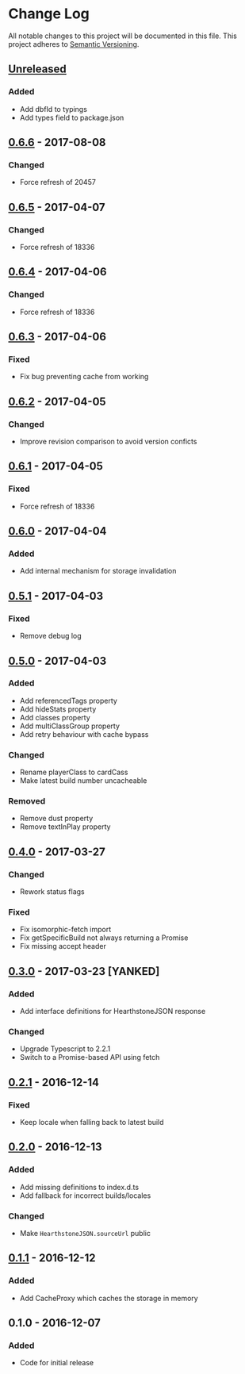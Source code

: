 # Change Log
All notable changes to this project will be documented in this file.
This project adheres to [Semantic Versioning](http://semver.org/).

## [Unreleased]
### Added
- Add dbfId to typings
- Add types field to package.json

## [0.6.6] - 2017-08-08
### Changed
- Force refresh of 20457

## [0.6.5] - 2017-04-07
### Changed
- Force refresh of 18336

## [0.6.4] - 2017-04-06
### Changed
- Force refresh of 18336

## [0.6.3] - 2017-04-06
### Fixed
- Fix bug preventing cache from working

## [0.6.2] - 2017-04-05
### Changed
- Improve revision comparison to avoid version conficts

## [0.6.1] - 2017-04-05
### Fixed
- Force refresh of 18336

## [0.6.0] - 2017-04-04
### Added
- Add internal mechanism for storage invalidation

## [0.5.1] - 2017-04-03
### Fixed
- Remove debug log

## [0.5.0] - 2017-04-03
### Added
- Add referencedTags property
- Add hideStats property
- Add classes property
- Add multiClassGroup property
- Add retry behaviour with cache bypass

### Changed
- Rename playerClass to cardCass
- Make latest build number uncacheable

### Removed
- Remove dust property
- Remove textInPlay property

## [0.4.0] - 2017-03-27
### Changed
- Rework status flags

### Fixed
- Fix isomorphic-fetch import
- Fix getSpecificBuild not always returning a Promise
- Fix missing accept header

## [0.3.0] - 2017-03-23 [YANKED]
### Added
- Add interface definitions for HearthstoneJSON response

### Changed
- Upgrade Typescript to 2.2.1
- Switch to a Promise-based API using fetch

## [0.2.1] - 2016-12-14
### Fixed
- Keep locale when falling back to latest build

## [0.2.0] - 2016-12-13
### Added
- Add missing definitions to index.d.ts
- Add fallback for incorrect builds/locales

### Changed
- Make `HearthstoneJSON.sourceUrl` public

## [0.1.1] - 2016-12-12
### Added
- Add CacheProxy which caches the storage in memory

## 0.1.0 - 2016-12-07
### Added
- Code for initial release

[Unreleased]: https://github.com/HearthSim/npm-hearthstonejson/compare/0.6.6...HEAD
[0.6.6]: https://github.com/HearthSim/npm-hearthstonejson/compare/0.6.5...0.6.6
[0.6.5]: https://github.com/HearthSim/npm-hearthstonejson/compare/0.6.4...0.6.5
[0.6.4]: https://github.com/HearthSim/npm-hearthstonejson/compare/0.6.3...0.6.4
[0.6.3]: https://github.com/HearthSim/npm-hearthstonejson/compare/0.6.2...0.6.3
[0.6.2]: https://github.com/HearthSim/npm-hearthstonejson/compare/0.6.1...0.6.2
[0.6.1]: https://github.com/HearthSim/npm-hearthstonejson/compare/0.6.0...0.6.1
[0.6.0]: https://github.com/HearthSim/npm-hearthstonejson/compare/0.5.1...0.6.0
[0.5.1]: https://github.com/HearthSim/npm-hearthstonejson/compare/0.5.0...0.5.1
[0.5.0]: https://github.com/HearthSim/npm-hearthstonejson/compare/0.4.0...0.5.0
[0.4.0]: https://github.com/HearthSim/npm-hearthstonejson/compare/0.3.0...0.4.0
[0.3.0]: https://github.com/HearthSim/npm-hearthstonejson/compare/0.2.1...0.3.0
[0.2.1]: https://github.com/HearthSim/npm-hearthstonejson/compare/0.2.0...0.2.1
[0.2.0]: https://github.com/HearthSim/npm-hearthstonejson/compare/0.1.1...0.2.0
[0.1.1]: https://github.com/HearthSim/npm-hearthstonejson/compare/0.1.0...0.1.1

